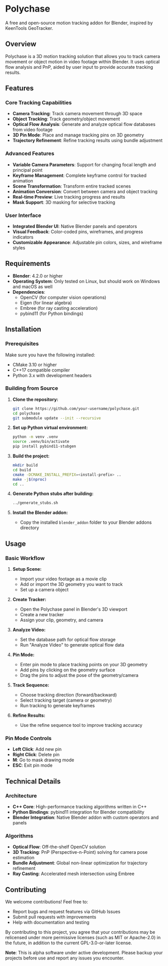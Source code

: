 # Polychase

A free and open-source motion tracking addon for Blender, inspired by KeenTools GeoTracker.

## Overview

Polychase is a 3D motion tracking solution that allows you to track camera movement or object motion in video footage within Blender. It uses optical flow analysis and PnP, aided by user input to provide accurate tracking results.

## Features

### Core Tracking Capabilities
- **Camera Tracking**: Track camera movement through 3D space
- **Object Tracking**: Track geometry/object movement
- **Optical Flow Analysis**: Generate and analyze optical flow databases from video footage
- **3D Pin Mode**: Place and manage tracking pins on 3D geometry
- **Trajectory Refinement**: Refine tracking results using bundle adjustment

### Advanced Features
- **Variable Camera Parameters**: Support for changing focal length and principal point
- **Keyframe Management**: Complete keyframe control for tracked animation
- **Scene Transformation**: Transform entire tracked scenes
- **Animation Conversion**: Convert between camera and object tracking
- **Real-time Preview**: Live tracking progress and results
- **Mask Support**: 3D masking for selective tracking

### User Interface
- **Integrated Blender UI**: Native Blender panels and operators
- **Visual Feedback**: Color-coded pins, wireframes, and progress indicators
- **Customizable Appearance**: Adjustable pin colors, sizes, and wireframe styles

## Requirements

- **Blender**: 4.2.0 or higher
- **Operating System**: Only tested on Linux, but should work on Windows and macOS as well
- **Dependencies**: 
  - OpenCV (for computer vision operations)
  - Eigen (for linear algebra)
  - Embree (for ray casting acceleration)
  - pybind11 (for Python bindings)

## Installation

### Prerequisites

Make sure you have the following installed:
- CMake 3.10 or higher
- C++17 compatible compiler
- Python 3.x with development headers

### Building from Source

1. **Clone the repository:**
   ```bash
   git clone https://github.com/your-username/polychase.git
   cd polychase
   git submodule update --init --recursive
   ```

2. **Set up Python virtual environment:**
   ```bash
   python -m venv .venv
   source .venv/bin/activate
   pip install pybind11-stubgen
   ```

3. **Build the project:**
   ```bash
   mkdir build
   cd build
   cmake -DCMAKE_INSTALL_PREFIX=<install-prefix> ..
   make -j$(nproc)
   cd ..
   ```

4. **Generate Python stubs after building:**
   ```bash
   ../generate_stubs.sh
   ```

5. **Install the Blender addon:**
   - Copy the installed `blender_addon` folder to your Blender addons directory

## Usage

### Basic Workflow

1. **Setup Scene:**
   - Import your video footage as a movie clip
   - Add or import the 3D geometry you want to track
   - Set up a camera object

2. **Create Tracker:**
   - Open the Polychase panel in Blender's 3D viewport
   - Create a new tracker
   - Assign your clip, geometry, and camera

3. **Analyze Video:**
   - Set the database path for optical flow storage
   - Run "Analyze Video" to generate optical flow data

4. **Pin Mode:**
   - Enter pin mode to place tracking points on your 3D geometry
   - Add pins by clicking on the geometry surface
   - Drag the pins to adjust the pose of the geometry/camera

5. **Track Sequence:**
   - Choose tracking direction (forward/backward)
   - Select tracking target (camera or geometry)
   - Run tracking to generate keyframes

6. **Refine Results:**
   - Use the refine sequence tool to improve tracking accuracy

### Pin Mode Controls

- **Left Click**: Add new pin
- **Right Click**: Delete pin
- **M**: Go to mask drawing mode
- **ESC**: Exit pin mode

## Technical Details

### Architecture

- **C++ Core**: High-performance tracking algorithms written in C++
- **Python Bindings**: pybind11 integration for Blender compatibility  
- **Blender Integration**: Native Blender addon with custom operators and panels

### Algorithms

- **Optical Flow**: Off-the-shelf OpenCV solution
- **3D Tracking**: PnP (Perspective-n-Point) solving for camera pose estimation
- **Bundle Adjustment**: Global non-linear optimization for trajectory refinement
- **Ray Casting**: Accelerated mesh intersection using Embree

## Contributing

We welcome contributions! Feel free to:
- Report bugs and request features via GitHub Issues
- Submit pull requests with improvements
- Help with documentation and testing

By contributing to this project, you agree that your contributions
may be relicensed under more permissive licenses (such as MIT or Apache-2.0) in
the future, in addition to the current GPL-3.0-or-later license.

**Note**: This is alpha software under active development. Please backup your projects before use and report any issues you encounter. 
